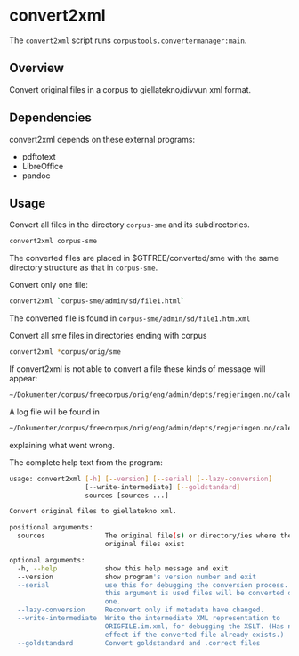 # convert2xml

The `convert2xml` script runs `corpustools.convertermanager:main`.

## Overview

Convert original files in a corpus to giellatekno/divvun xml format.

## Dependencies

convert2xml depends on these external programs:

- pdftotext
- LibreOffice
- pandoc

## Usage

Convert all files in the directory `corpus-sme` and its subdirectories.

```sh
convert2xml corpus-sme
```

The converted files are placed in $GTFREE/converted/sme with the same directory
structure as that in `corpus-sme`.

Convert only one file:

```sh
convert2xml `corpus-sme/admin/sd/file1.html`
```

The converted file is found in `corpus-sme/admin/sd/file1.htm.xml`

Convert all sme files in directories ending with corpus

```sh
convert2xml *corpus/orig/sme
```

If convert2xml is not able to convert a file these kinds of message will appear:

```sh
~/Dokumenter/corpus/freecorpus/orig/eng/admin/depts/regjeringen.no/calendar-for-the-ministry-of-children-an.html_id=308
```

A log file will be found in

```sh
~/Dokumenter/corpus/freecorpus/orig/eng/admin/depts/regjeringen.no/calendar-for-the-ministry-of-children-an.html_id=308.log
```

explaining what went wrong.

The complete help text from the program:

```sh
usage: convert2xml [-h] [--version] [--serial] [--lazy-conversion]
                   [--write-intermediate] [--goldstandard]
                   sources [sources ...]

Convert original files to giellatekno xml.

positional arguments:
  sources               The original file(s) or directory/ies where the
                        original files exist

optional arguments:
  -h, --help            show this help message and exit
  --version             show program's version number and exit
  --serial              use this for debugging the conversion process. When
                        this argument is used files will be converted one by
                        one.
  --lazy-conversion     Reconvert only if metadata have changed.
  --write-intermediate  Write the intermediate XML representation to
                        ORIGFILE.im.xml, for debugging the XSLT. (Has no
                        effect if the converted file already exists.)
  --goldstandard        Convert goldstandard and .correct files
```
